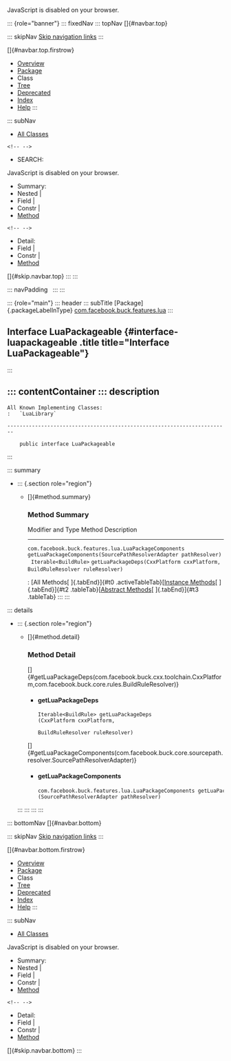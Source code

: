 <div>

JavaScript is disabled on your browser.

</div>

::: {role="banner"}
::: fixedNav
::: topNav
[]{#navbar.top}

::: skipNav
[Skip navigation links](#skip.navbar.top "Skip navigation links")
:::

[]{#navbar.top.firstrow}

-   [Overview](../../../../../index.html)
-   [Package](package-summary.html)
-   Class
-   [Tree](package-tree.html)
-   [Deprecated](../../../../../deprecated-list.html)
-   [Index](../../../../../index-all.html)
-   [Help](../../../../../help-doc.html)
:::

::: subNav
-   [All Classes](../../../../../allclasses.html)

```{=html}
<!-- -->
```
-   SEARCH:

<div>

<div>

JavaScript is disabled on your browser.

</div>

</div>

<div>

-   Summary: 
-   Nested \| 
-   Field \| 
-   Constr \| 
-   [Method](#method.summary)

```{=html}
<!-- -->
```
-   Detail: 
-   Field \| 
-   Constr \| 
-   [Method](#method.detail)

</div>

[]{#skip.navbar.top}
:::
:::

::: navPadding
 
:::
:::

::: {role="main"}
::: header
::: subTitle
[Package]{.packageLabelInType} [com.facebook.buck.features.lua](package-summary.html)
:::

## Interface LuaPackageable {#interface-luapackageable .title title="Interface LuaPackageable"}
:::

::: contentContainer
::: description
-   

    All Known Implementing Classes:
    :   `LuaLibrary`

    ------------------------------------------------------------------------

        public interface LuaPackageable
:::

::: summary
-   ::: {.section role="region"}
    -   []{#method.summary}

        ### Method Summary

          Modifier and Type                                       Method                                                                                          Description
          ------------------------------------------------------- ----------------------------------------------------------------------------------------------- -------------
          `com.facebook.buck.features.lua.LuaPackageComponents`   `getLuaPackageComponents​(SourcePathResolverAdapter pathResolver)`                                
          `Iterable<BuildRule>`                                   `getLuaPackageDeps​(CxxPlatform cxxPlatform,                  BuildRuleResolver ruleResolver)`    

          : [All Methods[ ]{.tabEnd}]{#t0 .activeTableTab}[[Instance
          Methods](javascript:show(2);)[ ]{.tabEnd}]{#t2
          .tableTab}[[Abstract
          Methods](javascript:show(4);)[ ]{.tabEnd}]{#t3 .tableTab}
    :::
:::

::: details
-   ::: {.section role="region"}
    -   []{#method.detail}

        ### Method Detail

        []{#getLuaPackageDeps(com.facebook.buck.cxx.toolchain.CxxPlatform,com.facebook.buck.core.rules.BuildRuleResolver)}

        -   #### getLuaPackageDeps

            ``` methodSignature
            Iterable<BuildRule> getLuaPackageDeps​(CxxPlatform cxxPlatform,
                                                  BuildRuleResolver ruleResolver)
            ```

        []{#getLuaPackageComponents(com.facebook.buck.core.sourcepath.resolver.SourcePathResolverAdapter)}

        -   #### getLuaPackageComponents

            ``` methodSignature
            com.facebook.buck.features.lua.LuaPackageComponents getLuaPackageComponents​(SourcePathResolverAdapter pathResolver)
            ```
    :::
:::
:::
:::

::: bottomNav
[]{#navbar.bottom}

::: skipNav
[Skip navigation links](#skip.navbar.bottom "Skip navigation links")
:::

[]{#navbar.bottom.firstrow}

-   [Overview](../../../../../index.html)
-   [Package](package-summary.html)
-   Class
-   [Tree](package-tree.html)
-   [Deprecated](../../../../../deprecated-list.html)
-   [Index](../../../../../index-all.html)
-   [Help](../../../../../help-doc.html)
:::

::: subNav
-   [All Classes](../../../../../allclasses.html)

<div>

<div>

JavaScript is disabled on your browser.

</div>

</div>

<div>

-   Summary: 
-   Nested \| 
-   Field \| 
-   Constr \| 
-   [Method](#method.summary)

```{=html}
<!-- -->
```
-   Detail: 
-   Field \| 
-   Constr \| 
-   [Method](#method.detail)

</div>

[]{#skip.navbar.bottom}
:::
